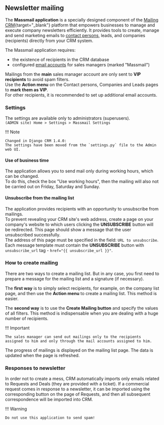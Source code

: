 ## Newsletter mailing

The **Massmail application** is a specially designed component of the [Mailing CRM](https://github.com/DjangoCRM/django-crm){target="_blank"} platform that empowers businesses to manage and execute company newsletters efficiently.
It provides tools to create, manage and send marketing emails to [contact persons](operator_and_sales_manager_roles.md#object-of-company-contact-persons), leads, and companies (recipients) directly from your CRM system.

The Massmail application requires:

- the existence of recipients in the CRM database
- configured [email accounts](setting_up_email_accounts.md) for sales managers (marked "Massmail")

Mailings from the **main** sales manager account are only sent to **VIP recipients** to avoid spam filters.    
Use the **Action menu** on the Contact persons, Companies and Leads pages to **mark them as VIP**.  
For other recipients, it is recommended to set up additional email accounts.

### Settings

The settings are available only to administrators (superusers).  
`(ADMIN site) Home > Settings > Massmail Settings`

!!! Note

    Changed in Django CRM 1.4.0:  
    The settings have been moved from the `settings.py` file to the Admin web UI.

#### Use of business time

The application allows you to send mail only during working hours, which can be changed.  
To do this, check the box "Use working hours", then the mailing will also not be carried out on Friday, Saturday and Sunday.

#### Unsubscribe from the mailing list

The application provides recipients with an opportunity to unsubscribe from mailings.  
To prevent revealing your CRM site's web address, create a page on your company's website to which users clicking the **UNSUBSCRIBE** button will be redirected.
This page should show a message that the user unsubscribed successfully.  
The address of this page must be specified in the field: `URL to unsubscribe`.  
Each message template must contain the **UNSUBSCRIBE** button with `unsubscribe_url` tag - `href="{{ unsubscribe_url }}"`.

### How to create mailing

There are two ways to create a mailing list.
But in any case, you first need to prepare a message for the mailing list and a signature (if necessary).  

The **first way** is to simply select recipients, for example, on the company list page, and then use the **Action menu** to create a mailing list.
This method is easier.

The **second way** is to use the **Create Mailing button** and specify the values of all filters. This method is indispensable when you are dealing with a huge number of recipients.  

!!! Important

    The sales manager can send out mailings only to the recipients assigned to him and only through the mail accounts assigned to him.

The progress of mailings is displayed on the mailing list page. The data is updated when the page is refreshed.

### Responses to newsletter

In order not to create a mess, CRM automatically imports only emails related to Requests and Deals (they are provided with a ticket).
If a commercial request comes in response to a newsletter, it can be imported using the corresponding button on the page of Requests, and then all subsequent correspondence will be imported into CRM.

!!! Warning

    Do not use this application to send spam!

